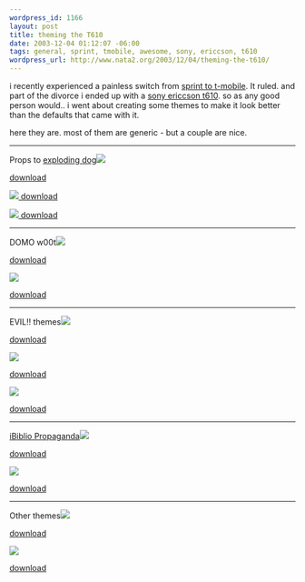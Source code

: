 ```yaml
--- 
wordpress_id: 1166
layout: post
title: theming the T610
date: 2003-12-04 01:12:07 -06:00
tags: general, sprint, tmobile, awesome, sony, ericcson, t610
wordpress_url: http://www.nata2.org/2003/12/04/theming-the-t610/
---
```

i recently experienced a painless switch from <a href="http://3gcoding.com/archives/000006.php">sprint to t-mobile</a>. It ruled. and part of the divorce i ended up with a <a href="http://www.sonyericsson.com/t610/">sony ericcson t610</a>. so as any good person would.. i went about creating some themes to make it look better than the defaults that came with it.

here they are. most of them are generic - but a couple are nice.

<!--more-->

<hr />Props to <a href="http://www.explodingdog.com">exploding dog</a><a href="http://nata2.info/misc/misc_hacking/t610/monster.thm"><img border="0" src="http://nata2.info/misc/misc_hacking/t610/monster.gif" /></a>

<a href="http://nata2.info/misc/misc_hacking/t610/monster.thm">download</a>

<a href="http://nata2.info/misc/misc_hacking/t610/afraidofthedark.thm"><img border="0" src="http://nata2.info/misc/misc_hacking/t610/afraidofthedark.gif" />
download</a>

<a href="http://nata2.info/misc/misc_hacking/t610/alone.thm"><img border="0" src="http://nata2.info/misc/misc_hacking/t610/alone.gif" />
download</a>

<hr />DOMO w00t<a href="http://nata2.info/misc/misc_hacking/t610/domo_1.thm"><img border="0" src="http://nata2.info/misc/misc_hacking/t610/domo_1.gif" /></a>

<a href="http://nata2.info/misc/misc_hacking/t610/domo_1.thm">download</a>

<a href="http://nata2.info/misc/misc_hacking/t610/dome_2.thm"><img border="0" src="http://nata2.info/misc/misc_hacking/t610/domo_2.gif" /></a>

<a href="http://nata2.info/misc/misc_hacking/t610/dome_2.thm">download</a>

<hr />EVIL!! themes<a href="http://nata2.info/misc/misc_hacking/t610/baphomet.thm%3Cbr%3E%3C/a%3E"><img border="0" src="http://nata2.info/misc/misc_hacking/t610/baphomet.gif" /></a>

<a href="http://nata2.info/misc/misc_hacking/t610/baphomet.thm%3Cbr%3E%3C/a%3E">download</a>

<a href="http://nata2.info/misc/misc_hacking/t610/mary.thm%3Cbr%3E%3C/a%3E"><img border="0" src="http://nata2.info/misc/misc_hacking/t610/mary.gif" /></a>

<a href="http://nata2.info/misc/misc_hacking/t610/mary.thm%3Cbr%3E%3C/a%3E">download</a>

<a href="http://nata2.info/misc/misc_hacking/t610/demon.thm"><img border="0" src="http://nata2.info/misc/misc_hacking/t610/demon.gif" /></a>

<a href="http://nata2.info/misc/misc_hacking/t610/demon.thm">download</a>

<hr /><a href="http://www.IBIBILIO.org">iBiblio Propaganda</a><a href="http://nata2.info/misc/misc_hacking/t610/ibiblio_1.thm"><img border="0" src="http://nata2.info/misc/misc_hacking/t610/ibiblio_1.gif" /></a>

<a href="http://nata2.info/misc/misc_hacking/t610/ibiblio_1.thm">download</a>

<a href="http://nata2.info/misc/misc_hacking/t610/ibiblio_2.thm"><img border="0" src="http://nata2.info/misc/misc_hacking/t610/ibiblio_2.gif" /></a>

<a href="http://nata2.info/misc/misc_hacking/t610/ibiblio_2.thm">download</a>

<hr />Other themes<a href="http://nata2.info/misc/misc_hacking/t610/VirginTears.thm"><img border="0" src="http://nata2.info/misc/misc_hacking/t610/virgintears.gif" /></a>

<a href="http://nata2.info/misc/misc_hacking/t610/VirginTears.thm">download</a>

<a href="http://nata2.info/misc/misc_hacking/t610/thejugglers.thm"><img border="0" src="http://nata2.info/misc/misc_hacking/t610/thejugglers.gif" /></a>

<a href="http://nata2.info/misc/misc_hacking/t610/thejugglers.thm">download</a>
